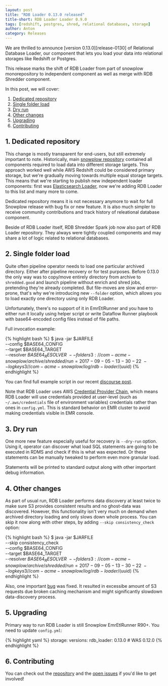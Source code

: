 ```yaml
---
layout: post
title: "RDB Loader 0.13.0 released"
title-short: RDB Loader Loader 0.9.0
tags: [redshift, postgres, shred, relational databases, storage]
author: Anton
category: Releases
---
```


We are thrilled to announce [version 0.13.0][release-0130] of Relational Database Loader, 
our component that lets you load your data into relational storages like Redshift or Postgres.

This release marks the shift of RDB Loader from part of snowplow monorepository to independent component as well as merge with RDB Shredder component.

<!--more-->

In this post, we will cover:

1. [Dedicated repository](/blog/2017/09/05/rdb-loader-0.13.0-released#separate-project)
2. [Single folder load](/blog/2017/09/05/rdb-loader-0.13.0-released#folder)
3. [Dry run](/blog/2017/09/05/rdb-loader-0.13.0-released#dry-run)
4. [Other changes](/blog/2017/09/05/rdb-loader-0.13.0-released#other)
5. [Upgrading](/blog/2017/09/05/rdb-loader-0.13.0-released#upgrading)
6. [Contributing](/blog/2017/09/05/rdb-loader-0.13.0-released#contributing)

<h2 id="separate-project">1. Dedicated repository</h2>

This change is mostly transparent for end-users, but still extremely important to note.
Historically, main [snowplow repository][snowplow-repo] contained all components required to load data into different storage targets.
This approach worked well while AWS Redshift could be considered primary storage, but we're gradually moving towards multiple equal storage targets.
This means that we're starting to publish new independent loader components: first was [Elasticsearch Loader][es-loader-090], now we're adding RDB Loader to this list and many more to come.

Dedicated repository means it is not necessary anymore to wait for full Snowplow release with bug fix or new feature.
It is also much simpler to receive community contributions and track history of releational database component.

Beside of RDB Loader itself, RDB Shredder Spark job now also part of RDB Loader repository. 
They always were tightly coupled components and may share a lot of logic related to relational databases.

<h2 id="folder">2. Single folder load</h2>

Quite often pipeline operator needs to load one particular archived directory. Either after pipeline recovery or for test purposes.
Before 0.13.0 the only way was to copy/move entirely directory from archive to `shredded.good` and launch pipeline without enrich and shred jobs, pretending they're already completed.
But file-moves are slow and error-prone, that's why we're introducing new `--folder` option, which allows you to load exactly one directory using only RDB Loader.

Unfortunately, there's no support of it in EmrEtlRunner and you have to either run it locally using helper script or write Dataflow Runner playbook with base64-encoded config files instead of file paths.

Full invocation example:

{% highlight bash %}
$ java -jar $JARFILE \
  --config $BASE64_CONFIG \
  --target $BASE64_TARGET \
  --resolver $BASE64_RESOLVER \
  --folder s3://com-acme-snowplow/archive/shredded/run=2017-09-05-13-30-22 \
  --logkey s3//com-acme-snowplow/log/rdb-loader/$(uuid) 
{% endhighlight %}

You can find full example script in our recent [discourse post][discourse-r90-alert].

Note that RDB Loader uses AWS [Credential Provider Chain][aws-credentials-chain], which means RDB Loader will use credentials provided at user-level (such as `~/.aws/credentials` file of environment variables) credentials rather than ones in `config.yml`.
This is standard behavior on EMR cluster to avoid making credentials visible in EMR console.

<h2 id="dry-run">3. Dry run</h2>

One more new feature especially useful for recovery is `--dry-run` option.
Using it, operator can discover what load SQL statements are going to be executed in RDMS and check if this is what was expected.
Or these statements can be manually tweaked to perform even more granular load.

Statements will be printed to standard output along with other important debug information.

<h2 id="other">4. Other changes</h2>

As part of usual run, RDB Loader performs data discovery at least twice to make sure S3 provides consistent results and no ghost-data was discovered.
However, this functionality isn't very much on demand when archived directory loading and only slows down whole process.
You can skip it now along with other steps, by adding `--skip consistency_check` option:

{% highlight bash %}
$ java -jar $JARFILE \
  --skip consistency_check \
  --config $BASE64_CONFIG \
  --target $BASE64_TARGET \
  --resolver $BASE64_RESOLVER \
  --folder s3://com-acme-snowplow/archive/shredded/run=2017-09-05-13-30-22 \
  --logkey s3//com-acme-snowplow/log/rdb-loader/$(uuid) 
{% endhighlight %}

Also, one important [bug][issue-3] was fixed. It resulted in excessibe amount of S3 requests due broken caching mechanism and might significantly slowdown data-discovery process.

<h2 id="upgrading">5. Upgrading</h2>

Primary way to run RDB Loader is still Snowplow EmrEtlRunner R90+. You need to update `config.yml`:

{% highlight yaml %}
storage:
  versions:
    rdb_loader: 0.13.0        # WAS 0.12.0
{% endhighlight %}

<h2 id="contributing">6. Contributing</h2>

You can check out the [repository][repo] and the
[open issues](https://github.com/snowplow/snowplow-rdb-loader/issues?utf8=✓&q=is%3Aissue%20is%3Aopen%20)
if you'd like to get involved!

[repo]: https://github.com/snowplow/snowplow-rdb-loader

[issue-3]: https://github.com/snowplow/snowplow-rdb-loader/issues/3
[issue-34]: https://github.com/snowplow/snowplow-rdb-loader/issues/34

[snowplow-repo]: https://github.com/snowplow/snowplow
[es-loader-090]: https://snowplowanalytics.com/blog/2017/07/21/elasticsearch-loader-0.9.0-released/

[aws-credentials-chain]: http://docs.aws.amazon.com/sdk-for-java/v1/developer-guide/credentials.html#credentials-default

[discourse-spark-tutorial]: https://discourse.snowplowanalytics.com/t/replacing-amazon-redshift-with-apache-spark-for-event-data-modeling-tutorial/1259
[discourse-r90-alert]: https://discourse.snowplowanalytics.com/t/important-alert-r90-r91-bug-may-result-in-shredded-types-not-loading-into-redshift-after-recovery/1422

